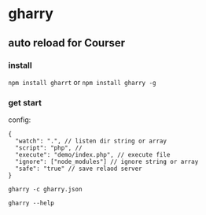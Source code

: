# gharry
auto reload for Courser
-------

### install
`npm install gharrt` 
or `npm install gharry -g`

### get start
config:
```
{
  "watch": ".", // listen dir string or array
  "script": "php", // 
  "execute": "demo/index.php", // execute file
  "ignore": ["node_modules"] // ignore string or array
  "safe": "true" // save relaod server
}
```
`gharry -c gharry.json` 

`gharry --help`


